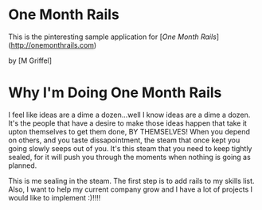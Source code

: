 # One Month Rails

This is the pinteresting sample application for
[*One Month Rails*] (http://onemonthrails.com)

by [M Griffel] 

# Why I'm Doing One Month Rails

I feel like ideas are a dime a dozen...well I know ideas are a dime a dozen. It's the people that have a desire to make those ideas happen that take it upton themselves to get them done, BY THEMSELVES! When you depend on others, and you taste dissapointment, the steam that once kept you going slowly seeps out of you. It's this steam that you need to keep tightly sealed, for it will push you through the moments when nothing is going as planned.

This is me sealing in the steam. The first step is to add rails to my skills list. Also, I want to help my current company grow and I have a lot of projects I would like to implement :)!!!!